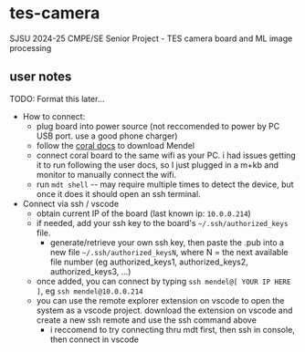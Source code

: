 # tes-camera
SJSU 2024-25 CMPE/SE Senior Project - TES camera board and ML image processing

## user notes
TODO: Format this later...
- How to connect:
  - plug board into power source (not reccomended to power by PC USB port. use a good phone charger)
  - follow the [coral docs](https://coral.ai/docs/dev-board/get-started) to download Mendel
  - connect coral board to the same wifi as your PC. i had issues getting it to run following the user docs, so I just plugged in a m+kb and monitor to manually connect the wifi.
  - run `mdt shell` -- may require multiple times to detect the device, but once it does it should open an ssh terminal.
- Connect via ssh / vscode
  - obtain current IP of the board (last known ip: `10.0.0.214`)
  - if needed, add your ssh key to the board's `~/.ssh/authorized_keys` file.
    - generate/retrieve your own ssh key, then paste the .pub into a new file `~/.ssh/authorized_keysN`, where N = the next available file number (eg authorized_keys1, authorized_keys2, authorized_keys3, ...)
  - once added, you can connect by typing `ssh mendel@[ YOUR IP HERE ]`, eg `ssh mendel@10.0.0.214`
  - you can use the remote explorer extension on vscode to open the system as a vscode project. download the extension on vscode and create a new ssh remote and use the ssh command above
    - i reccomend to try connecting thru mdt first, then ssh in console, then connect in vscode
